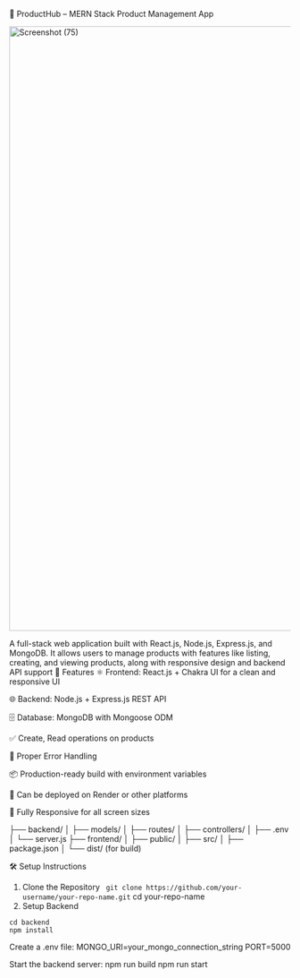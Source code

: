 
🛒 ProductHub – MERN Stack Product Management App



<img width="1920" height="1080" alt="Screenshot (75)" src="https://github.com/user-attachments/assets/38a5f1f0-5efd-40e7-8549-43436e510d4e" />



A full-stack web application built with React.js, Node.js, Express.js, and MongoDB. It allows users to manage products with features like listing, creating, and viewing products, along with responsive design and backend API support
🚀 Features
⚛️ Frontend: React.js + Chakra UI for a clean and responsive UI

🌐 Backend: Node.js + Express.js REST API

🗄️ Database: MongoDB with Mongoose ODM

✅ Create, Read operations on products

🐞 Proper Error Handling

📦 Production-ready build with environment variables

🔧 Can be deployed on Render or other platforms

📱 Fully Responsive for all screen sizes

├── backend/
│   ├── models/
│   ├── routes/
│   ├── controllers/
│   ├── .env
│   └── server.js
├── frontend/
│   ├── public/
│   ├── src/
│   ├── package.json
│   └── dist/ (for build)

🛠️ Setup Instructions
1. Clone the Repository
``` git clone https://github.com/your-username/your-repo-name.git```
cd your-repo-name
2. Setup Backend
```
cd backend
npm install
```

Create a .env file:
MONGO_URI=your_mongo_connection_string
PORT=5000

Start the backend server:
npm run build
npm run start

